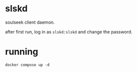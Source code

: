 # slskd

soulseek client daemon.

after first run, log in as `slskd:slskd` and change the password.

# running

`docker compose up -d`